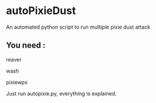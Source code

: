 # autoPixieDust
An automated python script to run multiple pixie dust attack

## You need :
reaver

wash

pixiewps

Just run autopixie.py, everything is explained.
